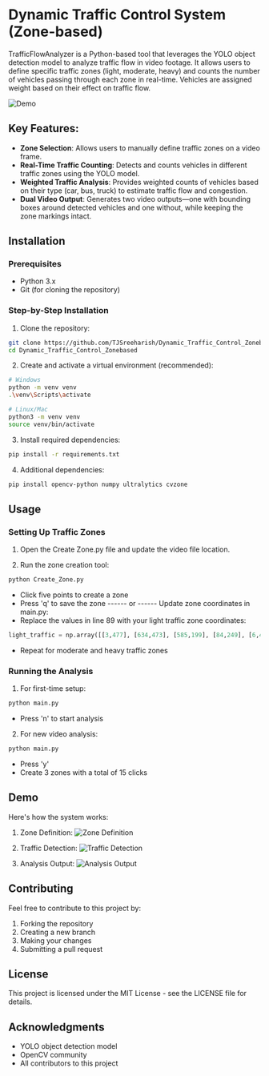 # Dynamic Traffic Control System (Zone-based)

TrafficFlowAnalyzer is a Python-based tool that leverages the YOLO object detection model to analyze traffic flow in video footage. It allows users to define specific traffic zones (light, moderate, heavy) and counts the number of vehicles passing through each zone in real-time. Vehicles are assigned weight based on their effect on traffic flow.

![Demo](assets/demo.gif)

## Key Features:
- **Zone Selection**: Allows users to manually define traffic zones on a video frame.
- **Real-Time Traffic Counting**: Detects and counts vehicles in different traffic zones using the YOLO model.
- **Weighted Traffic Analysis**: Provides weighted counts of vehicles based on their type (car, bus, truck) to estimate traffic flow and congestion.
- **Dual Video Output**: Generates two video outputs—one with bounding boxes around detected vehicles and one without, while keeping the zone markings intact.

## Installation

### Prerequisites
- Python 3.x
- Git (for cloning the repository)

### Step-by-Step Installation

1. Clone the repository:
```bash
git clone https://github.com/TJSreeharish/Dynamic_Traffic_Control_Zonebased.git
cd Dynamic_Traffic_Control_Zonebased
```

2. Create and activate a virtual environment (recommended):
```bash
# Windows
python -m venv venv
.\venv\Scripts\activate

# Linux/Mac
python3 -m venv venv
source venv/bin/activate
```

3. Install required dependencies:
```bash
pip install -r requirements.txt
```

4. Additional dependencies:
```bash
pip install opencv-python numpy ultralytics cvzone
```

## Usage

### Setting Up Traffic Zones

1. Open the Create Zone.py file and update the video file location.

2. Run the zone creation tool:
```bash
python Create_Zone.py
```
- Click five points to create a zone
- Press 'q' to save the zone
 ------ or ------
 Update zone coordinates in main.py:
- Replace the values in line 89 with your light traffic zone coordinates:
```python
light_traffic = np.array([[3,477], [634,473], [585,199], [84,249], [6,473]], np.int32)
```
- Repeat for moderate and heavy traffic zones

### Running the Analysis

1. For first-time setup:
```bash
python main.py
```
- Press 'n' to start analysis

2. For new video analysis:
```bash
python main.py
```
- Press 'y'
- Create 3 zones with a total of 15 clicks

## Demo

Here's how the system works:

1. Zone Definition:
![Zone Definition](assets/zone_definition.png)

2. Traffic Detection:
![Traffic Detection](assets/traffic_detection.png)

3. Analysis Output:
![Analysis Output](assets/analysis_output.png)

## Contributing

Feel free to contribute to this project by:
1. Forking the repository
2. Creating a new branch
3. Making your changes
4. Submitting a pull request

## License

This project is licensed under the MIT License - see the LICENSE file for details.

## Acknowledgments

- YOLO object detection model
- OpenCV community
- All contributors to this project
